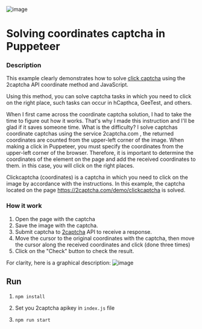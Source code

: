 ![image](https://github.com/bernard-dali/bypass-coordinates-captcha/assets/151824231/8ca36e60-d878-4135-bd5b-27245b7157aa)

# Solving coordinates captcha in Puppeteer

### Description
This example clearly demonstrates how to solve [click captcha](https://2captcha.com/demo/clickcaptcha) using the 2captcha API coordinate method and JavaScript.

Using this method, you can solve captcha tasks in which you need to click on the right place, such tasks can occur in hCapthca, GeeTest, and others.

When I first came across the coordinate captcha solution, I had to take the time to figure out how it works. That's why I made this instruction and I'll be glad if it saves someone time.
What is the difficulty? I solve captchas coordinate captchas using the service 2captcha.com , the returned coordinates are counted from the upper-left corner of the image. When making a click in Puppeteer, you must specify the coordinates from the upper-left corner of the browser. Therefore, it is important to determine the coordinates of the element on the page and add the received coordinates to them. in this case, you will click on the right places.

Clickcaptcha (coordinates) is a captcha in which you need to click on the image by accordance with the instructions.
In this example, the captcha located on the page https://2captcha.com/demo/clickcaptcha is solved.

### How it work
1. Open the page with the captcha
2. Save the image with the captcha.
3. Submit captcha to [2captcha](https://2captcha.com/) API  to receive a response.
4. Move the cursor to the original coordinates with the captcha, then move the cursor along the received coordinates and click (done three times)
5. Click on the "Check" button to check the result.

For clarity, here is a graphical description:
![image](https://github.com/bernard-dali/bypass-coordinates-captcha/assets/151824231/89e3547a-f88b-4542-9af1-bcad41b20a8e)


## Run

1. `npm install`

2. Set you 2captcha apikey in `index.js` file

3. `npm run start`

